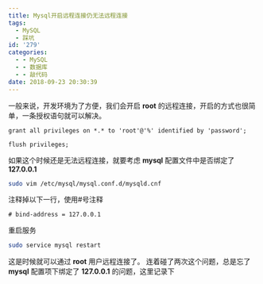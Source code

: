 ```yaml
---
title: Mysql开启远程连接仍无法远程连接
tags:
  - MySQL
  - 踩坑
id: '279'
categories:
  - - MySQL
  - - 数据库
  - - 敲代码
date: 2018-09-23 20:30:39
---
```


一般来说，开发环境为了方便，我们会开启 **root** 的远程连接，开启的方式也很简单，一条授权语句就可以解决。

```mysql
grant all privileges on *.* to 'root'@'%' identified by 'password';

flush privileges;
```

如果这个时候还是无法远程连接，就要考虑 **mysql** 配置文件中是否绑定了 **127.0.0.1**

```bash
sudo vim /etc/mysql/mysql.conf.d/mysqld.cnf
```

注释掉以下一行，使用#号注释

```vim
# bind-address = 127.0.0.1
```

重启服务

```bash
sudo service mysql restart
```

这是时候就可以通过 **root** 用户远程连接了。 连着碰了两次这个问题，总是忘了 **mysql** 配置项下绑定了 **127.0.0.1** 的问题，这里记录下